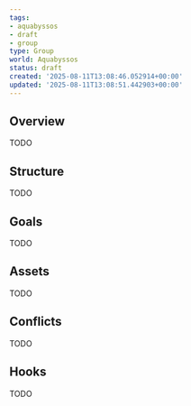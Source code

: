 ```yaml
---
tags:
- aquabyssos
- draft
- group
type: Group
world: Aquabyssos
status: draft
created: '2025-08-11T13:08:46.052914+00:00'
updated: '2025-08-11T13:08:51.442903+00:00'
---
```



## Overview

TODO
## Structure

TODO
## Goals

TODO
## Assets

TODO
## Conflicts

TODO
## Hooks

TODO
